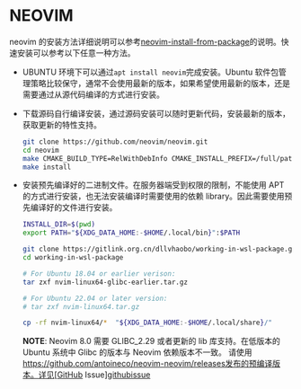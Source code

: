 # NEOVIM

neovim 的安装方法详细说明可以参考[neovim-install-from-package][]的说明。快速安装可以参考以下任意一种方法。

- UBUNTU 环境下可以通过`apt install neovim`完成安装。Ubuntu 软件包管理策略比较保守，通常不会使用最新的版本，如果希望使用最新的版本，还是需要通过从源代码编译的方式进行安装。

- 下载源码自行编译安装，通过源码安装可以随时更新代码，安装最新的版本，获取更新的特性支持。

  ```bash
  git clone https://github.com/neovim/neovim.git
  cd neovim
  make CMAKE_BUILD_TYPE=RelWithDebInfo CMAKE_INSTALL_PREFIX=/full/path/
  make install
  ```

- 安装预先编译好的二进制文件。在服务器端受到权限的限制，不能使用 APT 的方式进行安装，也无法安装编译时需要使用的依赖 library。因此需要使用预先编译好的文件进行安装。

  ```bash
  INSTALL_DIR=$(pwd)
  export PATH="${XDG_DATA_HOME:-$HOME/.local/bin}":$PATH

  git clone https://gitlink.org.cn/dllvhaobo/working-in-wsl-package.git
  cd working-in-wsl-package

  # For Ubuntu 18.04 or earlier verison:
  tar zxf nvim-linux64-glibc-earlier.tar.gz

  # For Ubuntu 22.04 or later version:
  # tar zxf nvim-linux64.tar.gz

  cp -rf nvim-linux64/*  "${XDG_DATA_HOME:-$HOME/.local/share}/"
  ```

  **NOTE**: Neovim 8.0 需要 GLIBC_2.29 或者更新的 lib 库支持。在低版本的 Ubuntu 系统中 Glibc 的版本与 Neovim 依赖版本不一致。
  请使用 https://github.com/antoineco/neovim-neovim/releases发布的预编译版本。详见[GitHub Issue][githubissue]

[githubissue]: https://github.com/neovim/neovim/issues/19711#issuecomment-1214241593
[neovim用户手册]: https://neovim.io/doc/user/
[neovim-install-from-package]: https://github.com/neovim/neovim/wiki/Installing-Neovim#install-from-package
[package-for-ubuntu-18.04]: https://www.gitlink.org.cn/dllvhaobo/working-in-wsl-package/tree/main/nvim-linux64-glibc-earlier.tar.gz
[working-in-wsl-package]: https://gitlink.org.cn/dllvhaobo/working-in-wsl-package.git
